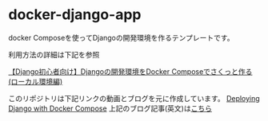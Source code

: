 # docker-django-app
docker Composeを使ってDjangoの開発環境を作るテンプレートです。

利用方法の詳細は下記を参照

[【Django初心者向け】Djangoの開発環境をDocker Composeでさくっと作る(ローカル環境編)](https://qiita.com/hayatek/items/56a895b3e3d85f8c9d1b)

このリポジトリは下記リンクの動画とブログを元に作成しています。
[Deploying Django with Docker Compose](https://www.youtube.com/watch?v=mScd-Pc_pX0&t=228s)
上記のブログ記事(英文)は[こちら](https://londonappdeveloper.com/deploying-django-with-docker-compose/)
